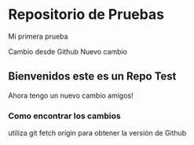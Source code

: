 # Repositorio de Pruebas


Mi primera prueba 

Cambio desde Github
Nuevo cambio

## Bienvenidos este es un Repo Test


Ahora tengo un nuevo cambio amigos!

### Como encontrar los cambios
utiliza git fetch origin para obtener la versión de Github


